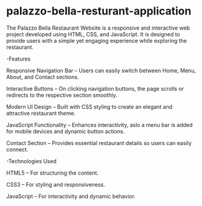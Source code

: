 # palazzo-bella-resturant-application
The Palazzo Bella Restaurant Website is a responsive and interactive web project developed using HTML, CSS, and JavaScript. It is designed to provide users with a simple yet engaging experience while exploring the restaurant.

-Features

Responsive Navigation Bar – Users can easily switch between Home, Menu, About, and Contact sections.

Interactive Buttons – On clicking navigation buttons, the page scrolls or redirects to the respective section smoothly.

Modern UI Design – Built with CSS styling to create an elegant and attractive restaurant theme.

JavaScript Functionality – Enhances interactivity, aslo a menu bar is added for mobile devices and dynamic button actions.

Contact Section – Provides essential restaurant details so users can easily connect.

-Technologies Used

HTML5 – For structuring the content.

CSS3 – For styling and responsiveness.

JavaScript – For interactivity and dynamic behavior.

